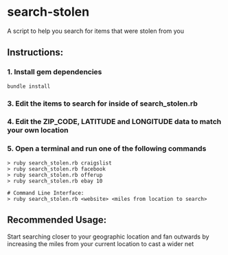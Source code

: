 # search-stolen
A script to help you search for items that were stolen from you

## Instructions:

### 1. Install gem dependencies
```bundle install```

### 3. Edit the items to search for inside of search_stolen.rb
### 4. Edit the ZIP_CODE, LATITUDE and LONGITUDE data to match your own location

### 5. Open a terminal and run one of the following commands
```
> ruby search_stolen.rb craigslist
> ruby search_stolen.rb facebook
> ruby search_stolen.rb offerup
> ruby search_stolen.rb ebay 10

# Command Line Interface:
> ruby search_stolen.rb <website> <miles from location to search>
```

## Recommended Usage:
Start searching closer to your geographic location and fan outwards by increasing the miles from your current location to cast a wider net